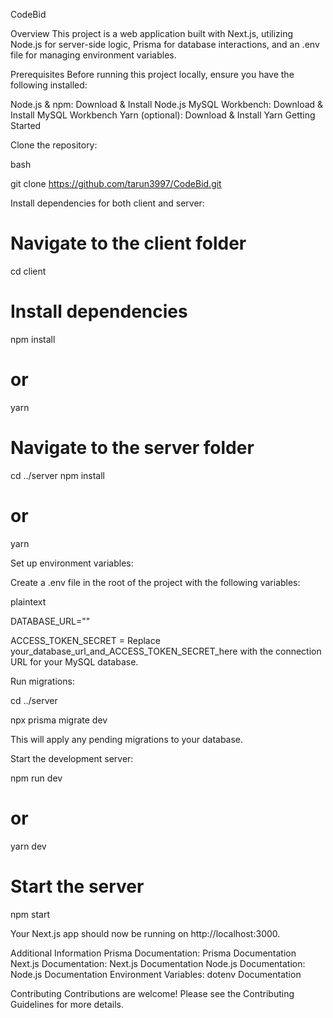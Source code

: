 CodeBid

Overview
This project is a web application built with Next.js, utilizing Node.js for server-side logic, Prisma for database interactions, and an .env file for managing environment variables.

Prerequisites
Before running this project locally, ensure you have the following installed:

Node.js & npm: Download & Install Node.js
MySQL Workbench: Download & Install MySQL Workbench
Yarn (optional): Download & Install Yarn
Getting Started

Clone the repository:

bash

git clone https://github.com/tarun3997/CodeBid.git


Install dependencies for both client and server:

# Navigate to the client folder

cd client

# Install dependencies
npm install
# or
yarn

# Navigate to the server folder
cd ../server
npm install
# or
yarn

Set up environment variables:

Create a .env file in the root of the project with the following variables:

plaintext

DATABASE_URL=""

ACCESS_TOKEN_SECRET = 
Replace your_database_url_and_ACCESS_TOKEN_SECRET_here with the connection URL for your MySQL database.

Run migrations:

cd ../server

npx prisma migrate dev

This will apply any pending migrations to your database.

Start the development server:

npm run dev
# or
yarn dev

# Start the server

npm start

Your Next.js app should now be running on http://localhost:3000.

Additional Information
Prisma Documentation: Prisma Documentation
Next.js Documentation: Next.js Documentation
Node.js Documentation: Node.js Documentation
Environment Variables: dotenv Documentation

Contributing
Contributions are welcome! Please see the Contributing Guidelines for more details.



